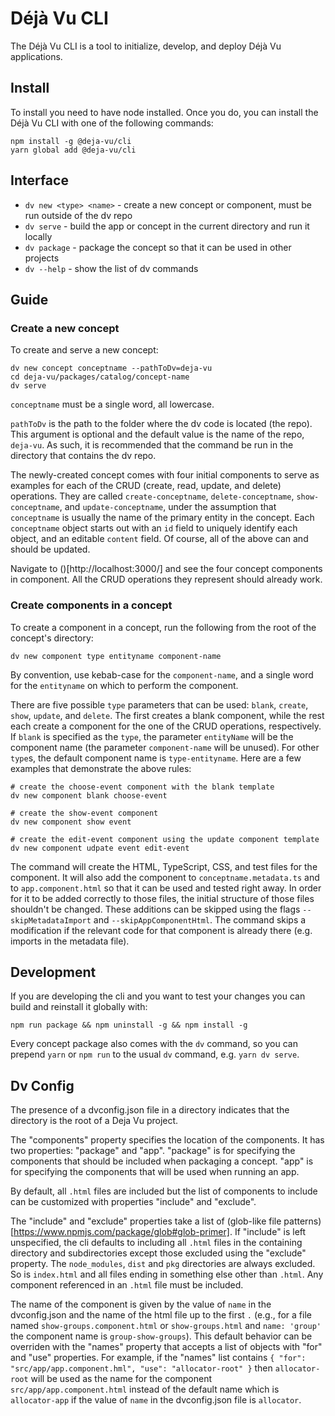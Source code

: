 Déjà Vu CLI
===========

The Déjà Vu CLI is a tool to initialize, develop, and deploy Déjà Vu
applications.

Install
-------

To install you need to have node installed. Once you do, you can install the
Déjà Vu CLI with one of the following commands:

```
npm install -g @deja-vu/cli
yarn global add @deja-vu/cli
```

Interface
---------

  - `dv new <type> <name>` - create a new concept or component, must be run outside of the dv repo
  - `dv serve` - build the app or concept in the current directory and run it locally
  - `dv package` - package the concept so that it can be used in other projects
  - `dv --help` - show the list of dv commands


Guide
-----

### Create a new concept

To create and serve a new concept:

```
dv new concept conceptname --pathToDv=deja-vu
cd deja-vu/packages/catalog/concept-name
dv serve
```

`conceptname` must be a single word, all lowercase.

`pathToDv` is the path to the folder where the dv code is located (the repo).
This argument is optional and the default value is the name of the repo,
`deja-vu`. As such, it is recommended that the command be run in the directory
that contains the dv repo.

The newly-created concept comes with four initial components to serve as examples
for each of the CRUD (create, read, update, and delete) operations.
They are called `create-conceptname`, `delete-conceptname`, `show-conceptname`, and `update-conceptname`,
under the assumption that `conceptname` is usually the name of the primary entity
in the concept. Each `conceptname` object starts out with an `id` field to
uniquely identify each object, and an editable `content` field.
Of course, all of the above can and should be updated.

Navigate to ()[http://localhost:3000/] and see the four concept components in component.
All the CRUD operations they represent should already work.

### Create components in a concept

To create a component in a concept, run the following from the root of
the concept's directory:

```
dv new component type entityname component-name
```

By convention, use kebab-case for the `component-name`, and a single word for
the `entityname` on which to perform the component.

There are five possible `type` parameters that can be used:
`blank`, `create`, `show`, `update`, and `delete`. The first creates a blank
component, while the rest each create a component for the one of the CRUD operations,
respectively. If `blank` is specified as the `type`, the parameter `entityName`
will be the component name (the parameter `component-name` will be unused). For other `type`s, the default component name is `type-entityname`.
Here are a few examples that demonstrate the above rules:

```
# create the choose-event component with the blank template
dv new component blank choose-event

# create the show-event component
dv new component show event

# create the edit-event component using the update component template
dv new component udpate event edit-event
```

The command will create the HTML, TypeScript, CSS, and test files for the component.
It will also add the component to `conceptname.metadata.ts` and to `app.component.html`
so that it can be used and tested right away. In order for it to be added
correctly to those files, the initial structure of those files shouldn't be changed.
These additions can be skipped using the flags `--skipMetadataImport` and `--skipAppComponentHtml`. The command skips a modification if the relevant code
for that component is already there (e.g. imports in the metadata file).


Development
-----------

If you are developing the cli and you want to test your changes you can build
and reinstall it globally with:

```
npm run package && npm uninstall -g && npm install -g
```

Every concept package also comes with the `dv` command, so you can prepend `yarn`
or `npm run` to the usual `dv` command, e.g. `yarn dv serve`.


Dv Config
---------

The presence of a dvconfig.json file in a directory indicates that the directory
is the root of a Deja Vu project.

The "components" property specifies the location of the components. It has two
properties: "package" and "app". "package" is for specifying the components that
should be included when packaging a concept. "app" is for specifying the components
that will be used when running an app.

By default, all `.html` files are included but the list
of components to include can be customized with properties "include" and
"exclude".

The "include" and "exclude" properties take a list of
(glob-like file patterns)[https://www.npmjs.com/package/glob#glob-primer].
If "include" is left unspecified, the cli defaults to
including all `.html` files in the containing directory and subdirectories
except those excluded using the "exclude" property.
The `node_modules`, `dist` and `pkg` directories are always excluded. So is
`index.html` and all files ending in something else other than `.html`.
Any component referenced in an `.html` file must be included.

The name of the component is given by the value of `name` in the dvconfig.json and
the name of the html file up to the first `.` (e.g., for a file named
`show-groups.component.html` or `show-groups.html` and `name: 'group'` the
component name is `group-show-groups`). This default behavior can be overriden
with the "names" property that accepts a list of objects with "for" and "use"
properties. For example, if the "names" list contains
`{ "for": "src/app/app.component.hml", "use": "allocator-root" }` then
`allocator-root` will be used as the name for the component
`src/app/app.component.html` instead of the default name which is
`allocator-app` if the value of `name` in the dvconfig.json file is `allocator`.

